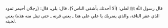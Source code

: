 قال رسول ﷲ ﷺ لعلي: (ألا أحدثك بأشقى الناس؟)، قال: بلى، قال: (رجلان أحيمر ثمود الذي عقر الناقة، والذي يضربك يا علي على هذا ـ يعني قرنه ـ حتى تبتل منه هذه) يعني لحيته.